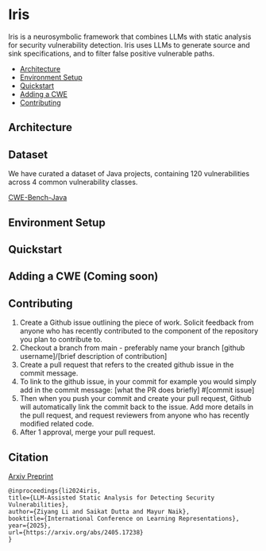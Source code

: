 # Iris 
Iris is a neurosymbolic framework that combines LLMs with static analysis for security vulnerability detection. Iris uses LLMs to generate source and sink specifications, and to filter false positive vulnerable paths. 

- [Architecture](#architecture)
- [Environment Setup](#environment-setup)
- [Quickstart](#quickstart)
- [Adding a CWE](#adding-a-cwe)
- [Contributing](#contributing)

## Architecture

## Dataset 
We have curated a dataset of Java projects, containing 120 vulnerabilities across 4 common vulnerability classes. 

[CWE-Bench-Java](https://github.com/Liby99/cwe-bench-java)

## Environment Setup 

## Quickstart

## Adding a CWE (Coming soon)

## Contributing
1. Create a Github issue outlining the piece of work. Solicit feedback from anyone who has recently contributed to the component of the repository you plan to contribute to. 
2. Checkout a branch from main - preferably name your branch [github username]/[brief description of contribution]
3. Create a pull request that refers to the created github issue in the commit message.
4. To link to the github issue, in your commit for example you would simply add in the commit message:
[what the PR does briefly] #[commit issue]
5. Then when you push your commit and create your pull request, Github will automatically link the commit back to the issue. Add more details in the pull request, and request reviewers from anyone who has recently modified related code.
6. After 1 approval, merge your pull request. 

## Citation 
[Arxiv Preprint](https://arxiv.org/abs/2405.17238)
```
@inproceedings{li2024iris,
title={LLM-Assisted Static Analysis for Detecting Security Vulnerabilities},
author={Ziyang Li and Saikat Dutta and Mayur Naik},
booktitle={International Conference on Learning Representations},
year={2025},
url={https://arxiv.org/abs/2405.17238}
}
```

